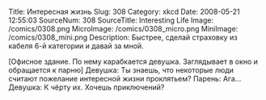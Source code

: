 Title: Интересная жизнь 
Slug: 308 
Category: xkcd 
Date: 2008-05-21 12:55:03 
SourceNum: 308 
SourceTitle: Interesting Life 
Image: /comics/0308.png 
MicroImage: /comics/0308_micro.png 
MiniImage: /comics/0308_mini.png 
Description: Быстрее, сделай страховку из кабеля 6-й категории и давай за мной.
 

[Офисное здание. По нему карабкается девушка. Заглядывает в окно и обращается к парню]
Девушка: Ты знаешь, что некоторые люди считают пожелание интересной жизни проклятьем?
Парень: Ага…
Девушка: К чёрту их. Хочешь приключений?